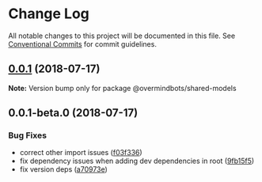 # Change Log

All notable changes to this project will be documented in this file.
See [Conventional Commits](https://conventionalcommits.org) for commit guidelines.

<a name="0.0.1"></a>
## [0.0.1](https://github.com/overmindbots/shared-models/compare/@overmindbots/shared-models@0.0.1-beta.0...@overmindbots/shared-models@0.0.1) (2018-07-17)




**Note:** Version bump only for package @overmindbots/shared-models

<a name="0.0.1-beta.0"></a>
## 0.0.1-beta.0 (2018-07-17)


### Bug Fixes

* correct other import issues ([f03f336](https://github.com/overmindbots/shared-models/commit/f03f336))
* fix dependency issues when adding dev dependencies in root ([9fb15f5](https://github.com/overmindbots/shared-models/commit/9fb15f5))
* fix version deps ([a70973e](https://github.com/overmindbots/shared-models/commit/a70973e))
